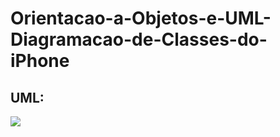 # Orientacao-a-Objetos-e-UML-Diagramacao-de-Classes-do-iPhone

## UML:

<a href="https://lucid.app/lucidchart/439d721f-33de-45cf-a3f3-9b3cd2e5c947/edit?viewport_loc=-1011%2C-639%2C2155%2C1059%2C0_0&invitationId=inv_1e123bf2-90a6-4fdc-9d07-8ad9d7d5c187"><img src="https://img.shields.io/badge/UML-64534F?style=for-the-badge&logoColor=white" target="_blank"></a>
